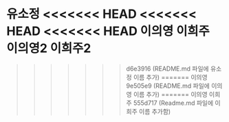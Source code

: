 유소정
<<<<<<< HEAD
<<<<<<< HEAD
<<<<<<< HEAD
이의영
이희주
이의영2
이희주2
=======
>>>>>>> d6e3916 (README.md 파일에 유소정 이름 추가)
=======
이의영
>>>>>>> 9e505e9 (README.md 파일에 이의영 이름 추가)
=======
이의영
이희주
>>>>>>> 555d717 (Readme.md 파일에 이희주 이름 추가함)
